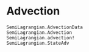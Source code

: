 # Advection


```@docs 
SemiLagrangian.AdvectionData
SemiLagrangian.Advection
SemiLagrangian.advection!
SemiLagrangian.StateAdv
```
